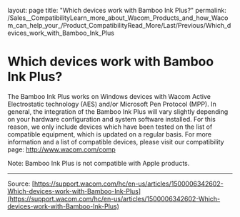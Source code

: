 layout: page
title: "Which devices work with Bamboo Ink Plus?"
permalink: /Sales__CompatibilityLearn_more_about_Wacom_Products_and_how_Wacom_can_help_your_/Product_CompatibilityRead_More/Last/Previous/Which_devices_work_with_Bamboo_Ink_Plus

# Which devices work with Bamboo Ink Plus?

The Bamboo Ink Plus works on Windows devices with Wacom Active Electrostatic technology (AES) and/or Microsoft Pen Protocol (MPP). In general, the integration of the Bamboo Ink Plus will vary slightly depending on your hardware configuration and system software installed. For this reason, we only include devices which have been tested on the list of compatible equipment, which is updated on a regular basis. For more information and a list of compatible devices, please visit our compatibility page: http://www.wacom.com/comp 


Note: Bamboo Ink Plus is not compatible with Apple products.

---
Source: [https://support.wacom.com/hc/en-us/articles/1500006342602-Which-devices-work-with-Bamboo-Ink-Plus](https://support.wacom.com/hc/en-us/articles/1500006342602-Which-devices-work-with-Bamboo-Ink-Plus)
